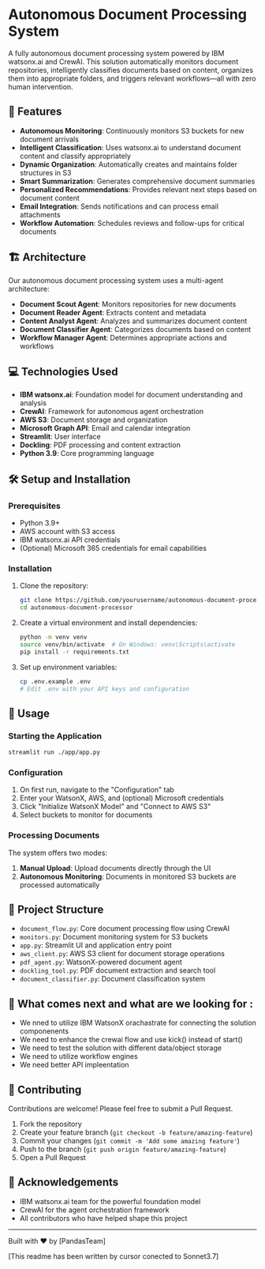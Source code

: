 # Autonomous Document Processing System



A fully autonomous document processing system powered by IBM watsonx.ai and CrewAI. This solution automatically monitors document repositories, intelligently classifies documents based on content, organizes them into appropriate folders, and triggers relevant workflows—all with zero human intervention.

## 🚀 Features

- **Autonomous Monitoring**: Continuously monitors S3 buckets for new document arrivals
- **Intelligent Classification**: Uses watsonx.ai to understand document content and classify appropriately
- **Dynamic Organization**: Automatically creates and maintains folder structures in S3
- **Smart Summarization**: Generates comprehensive document summaries
- **Personalized Recommendations**: Provides relevant next steps based on document content
- **Email Integration**: Sends notifications and can process email attachments
- **Workflow Automation**: Schedules reviews and follow-ups for critical documents

## 🏗️ Architecture

Our autonomous document processing system uses a multi-agent architecture:


- **Document Scout Agent**: Monitors repositories for new documents
- **Document Reader Agent**: Extracts content and metadata
- **Content Analyst Agent**: Analyzes and summarizes document content
- **Document Classifier Agent**: Categorizes documents based on content
- **Workflow Manager Agent**: Determines appropriate actions and workflows

## 💻 Technologies Used

- **IBM watsonx.ai**: Foundation model for document understanding and analysis
- **CrewAI**: Framework for autonomous agent orchestration
- **AWS S3**: Document storage and organization
- **Microsoft Graph API**: Email and calendar integration
- **Streamlit**: User interface
- **Dockling**: PDF processing and content extraction
- **Python 3.9**: Core programming language

## 🛠️ Setup and Installation

### Prerequisites

- Python 3.9+
- AWS account with S3 access
- IBM watsonx.ai API credentials
- (Optional) Microsoft 365 credentials for email capabilities

### Installation

1. Clone the repository:
   ```bash
   git clone https://github.com/yourusername/autonomous-document-processor.git
   cd autonomous-document-processor
   ```

2. Create a virtual environment and install dependencies:
   ```bash
   python -m venv venv
   source venv/bin/activate  # On Windows: venv\Scripts\activate
   pip install -r requirements.txt
   ```

3. Set up environment variables:
   ```bash
   cp .env.example .env
   # Edit .env with your API keys and configuration
   ```

## 🚀 Usage

### Starting the Application

```bash
streamlit run ./app/app.py
```

### Configuration

1. On first run, navigate to the "Configuration" tab
2. Enter your WatsonX, AWS, and (optional) Microsoft credentials
3. Click "Initialize WatsonX Model" and "Connect to AWS S3"
4. Select buckets to monitor for documents

### Processing Documents

The system offers two modes:

1. **Manual Upload**: Upload documents directly through the UI
2. **Autonomous Monitoring**: Documents in monitored S3 buckets are processed automatically

## 📁 Project Structure

- `document_flow.py`: Core document processing flow using CrewAI
- `monitors.py`: Document monitoring system for S3 buckets
- `app.py`: Streamlit UI and application entry point
- `aws_client.py`: AWS S3 client for document storage operations
- `pdf_agent.py`: WatsonX-powered document agent
- `dockling_tool.py`: PDF document extraction and search tool
- `document_classifier.py`: Document classification system

## 📁 What comes next and what are we looking for :
- We nned to utilize IBM WatsonX orachastrate for connecting the solution componenents
- We need to enhance the crewai flow and use kick() instead of start()
- We need to test the solution with different data/object storage
- We need to utilize workflow engines
- We need better API impleentation 

## 🤝 Contributing

Contributions are welcome! Please feel free to submit a Pull Request.

1. Fork the repository
2. Create your feature branch (`git checkout -b feature/amazing-feature`)
3. Commit your changes (`git commit -m 'Add some amazing feature'`)
4. Push to the branch (`git push origin feature/amazing-feature`)
5. Open a Pull Request



## 🙏 Acknowledgements

- IBM watsonx.ai team for the powerful foundation model
- CrewAI for the agent orchestration framework
- All contributors who have helped shape this project

---

Built with ❤️ by [PandasTeam]

[This readme has been written by cursor conected to Sonnet3.7]



